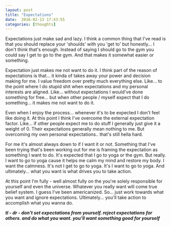 ```yaml
---
layout: post
title: "Expectations"
date:  2016-02-13 17:43:55
categories: [thoughts]
---
```

Expectations just make sad and lazy. I think a common thing that I've read is that you should replace your 'shoulds' with you 'get to' but honestly... I don't think that's enough. Instead of saying I should go to the gym you could say I get to go to the gym. And that makes it somewhat easier or something.

Expectation just makes me not want to do it. I think part of the reason of expectations is that... it kinda of takes away your power and decision making for me. I value freedom over pretty much everything else. Like... to the point where I do stupid shit when expectations and my personal interests are aligned. Like... without expectations I would've done something for free... but when other people / myself expect that I do something... it makes me not want to do it.

Even when I enjoy the process... whenever it's to be expected I don't feel like doing it. At this point I think I've overcome the external expectation factor. Like... if other people expect me to do stuff I generally just give it a weight of 0. Their expectations generally mean nothing to me. But overcoming my own personal expectations.. that's still hella hard.

For me it's almost always down to if I want it or not. Something that I've been trying that's been working out for me is framing the expectation as something I want to do. It's expected that I go to yoga or the gym. But really. I want to go to yoga cause it helps me calm my mind and restore my body. I want the calmness. It's not I get to go to yoga. It's I want to go to yoga. And ultimately... what you want is what drives you to take action.

At this point I'm fully - well almost fully on the you're solely responsible for yourself and even the universe. Whatever you really want will come true belief system. I guess I've been americanized. So... just work towards what you want and ignore expectations. Ultimately... you'll take action to accomplish what you wanna do.

***tl - dr - don't set expectations from yourself. reject expectations for others. and do what you want. you'll want something good for yourself***
